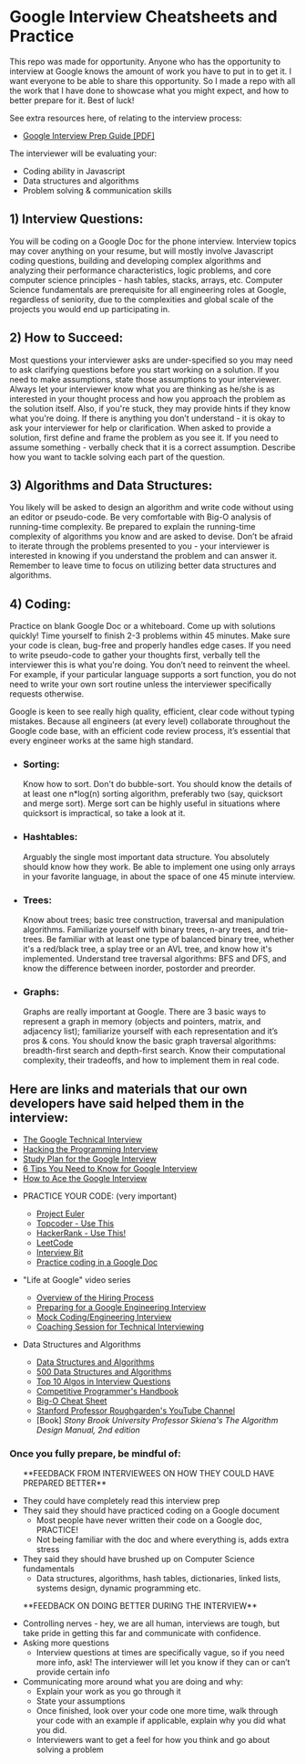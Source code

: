 <h1>Google Interview Cheatsheets and Practice</h1>
<p>
	This repo was made for opportunity. Anyone who has the opportunity to interview at Google knows the amount of work you have to put in to get it. I want everyone to be able to share this opportunity. So I made a repo with all the work that I have done to showcase what you might expect, and how to better prepare for it. Best of luck!
</p>

<p>See extra resources here, of relating to the interview process:</p>
<ul>
	<li><a href="https://github.com/JacobHinkston/Google-Interview-Cheatsheats-and-Practice/[Google Interview Prep Guide] SWE.pdf">Google Interview Prep Guide [PDF]</a></li>
</ul>
<p>The interviewer will be evaluating your:</p>

<ul>
	<li>Coding ability in Javascript</li>
	<li>Data structures and algorithms</li>
	<li>Problem solving & communication skills</li>
</ul>

<h2>1) Interview Questions:</h2>
<p>
You will be coding on a Google Doc for the phone interview. Interview topics may cover anything on your resume, but will mostly involve Javascript coding questions, building and developing complex algorithms and analyzing their performance characteristics, logic problems, and core computer science principles - hash tables, stacks, arrays, etc. Computer Science fundamentals are prerequisite for all engineering roles at Google, regardless of seniority, due to the complexities and global scale of the projects you would end up participating in.
</p>

<h2>2) How to Succeed:</h2>
<p>
	Most questions your interviewer asks are under-specified so you may need to ask clarifying questions before you start working on a solution. If you need to make assumptions, state those assumptions to your interviewer. Always let your interviewer know what you are thinking as he/she is as interested in your thought process and how you approach the problem as the solution itself. Also, if you're stuck, they may provide hints if they know what you're doing. If there is anything you don’t understand - it is okay to ask your interviewer for help or clarification.
	When asked to provide a solution, first define and frame the problem as you see it. If you need to assume something - verbally check that it is a correct assumption. Describe how you want to tackle solving each part of the question.

</p>
 
<h2>3) Algorithms and Data Structures:</h2>
<p>
	You likely will be asked to design an algorithm and write code without using an editor or pseudo-code. Be very comfortable with Big-O analysis of running-time complexity. Be prepared to explain the running-time complexity of algorithms you know and are asked to devise.
	Don’t be afraid to iterate through the problems presented to you - your interviewer is interested in knowing if you understand the problem and can answer it.  Remember to leave time to focus on utilizing better data structures and algorithms.
</p>
 
 
<h2>4) Coding:</h2>
<p>
	Practice on blank Google Doc or a whiteboard. Come up with solutions quickly! Time yourself to finish 2-3 problems within 45 minutes. Make sure your code is clean, bug-free and properly handles edge cases. If you need to write pseudo-code to gather your thoughts first, verbally tell the interviewer this is what you're doing.
	You don’t need to reinvent the wheel. For example, if your particular language supports a sort function, you do not need to write your own sort routine unless the interviewer specifically requests otherwise.
</p>
 
<p>Google is keen to see really high quality, efficient, clear code without typing mistakes. Because all engineers (at every level) collaborate throughout the Google code base, with an efficient code review process, it’s essential that every engineer works at the same high standard.<p>
 
<ul>
	<li>
		<h3>Sorting:</h3>
		<p>Know how to sort. Don't do bubble-sort. You should know the details of at least one n*log(n) sorting algorithm, preferably two (say, quicksort and merge sort). Merge sort can be highly useful in situations where quicksort is impractical, so take a look at it.</p>
	</li>
	<li>
		<h3>Hashtables:</h3>
		<p>Arguably the single most important data structure. You absolutely should know how they work. Be able to implement one using only arrays in your favorite language, in about the space of one 45 minute interview.</p>
	</li>
	<li>
		<h3>Trees:</h3>
		<p>
		Know about trees; basic tree construction, traversal and manipulation algorithms. Familiarize yourself with binary trees, n-ary trees, and trie-trees. Be familiar with at least one type of balanced binary tree, whether it's a red/black tree, a splay tree or an AVL tree, and know how it's implemented. Understand tree traversal algorithms: BFS and DFS, and know the difference between inorder, postorder and preorder.
		</p>
	</li>
	<li>
		<h3>Graphs:</h3>
		<p>
		Graphs are really important at Google. There are 3 basic ways to represent a graph in memory (objects and pointers, matrix, and adjacency list); familiarize yourself with each representation and it’s pros & cons. You should know the basic graph traversal algorithms: breadth-first search and depth-first search. Know their computational complexity, their tradeoffs, and how to implement them in real code.
		</p>
	</li>
</ul>
<h2>Here are links and materials that our own developers have said helped them in the interview:</h2>
<ul>
	<li><a href="https://drive.google.com/file/d/1tYiikTM_VH8aMOlw9C1_Fp9xkqcKEL8R/view?usp=sharing">The Google Technical Interview</a></li>
	<li><a href="http://randomrants.quora.com/Hacking-the-Programming-Interview-1">Hacking the Programming Interview</a></li>
	<li><a href="https://www.linkedin.com/pulse/average-googler-four-weeks-study-plan-milad-naseri/">Study Plan for the Google Interview</a></li>
	<li><a href="https://www.linkedin.com/pulse/interviewing-google-heres-6-things-you-absolutely-need-anthony-mays?trk=hp-feed-article-title">6 Tips You Need to Know for Google Interview</a></li>
	<li><a href="http://steve-yegge.blogspot.com/2008/03/get-that-job-at-google.html">How to Ace the Google Interview</a></li>
	<li>
		<p>PRACTICE YOUR CODE: (very important)<p>
		<ul>
			<li><a href="https://projecteuler.net/">Project Euler</a></li>
			<li><a href="http://topcoder.com/">Topcoder - Use This</a></li>
			<li><a href="https://www.hackerrank.com/">HackerRank - Use This!</a></li>
			<li><a href="https://leetcode.com/">LeetCode</a></li>
			<li><a href="https://www.interviewbit.com/">Interview Bit</a></li>
			<li><a href="https://www.quora.com/What-are-some-tips-for-practicing-coding-on-google-docs-for-a-phone-screen">Practice coding in a Google Doc</a></li>
		</ul>
	</li>
	<li>
		<p>"Life at Google" video series</p>
		<ul>
			<li><a href="https://www.youtube.com/watch?v=k-baHBzWe4k">Overview of the Hiring Process</a></li>
			<li><a href="https://www.youtube.com/watch?v=ko-KkSmp-Lk">Preparing for a Google Engineering Interview</a></li>
			<li><a href="https://www.youtube.com/watch?v=XKu_SEDAykw&t=652s">Mock Coding/Engineering Interview</a></li>
			<li><a href="https://www.youtube.com/watch?v=oWbUtlUhwa8&feature=youtu.be">Coaching Session for Technical Interviewing</a></li>
		</ul>
	</li>
	<li>
			<p>Data Structures and Algorithms</p>
			<ul>
				<li><a href="http://lib.mdp.ac.id/ebook/Karya%20Umum/Dsa.pdf">Data Structures and Algorithms</a></li>
				<li><a href="https://techiedelight.quora.com/500-Data-Structures-and-Algorithms-practice-problems-and-their-solutions?share=1&utm_medium=email&utm_source=hackernewsletter&utm_term=code">500 Data Structures and Algorithms</a></li>
				<li><a href="http://www.geeksforgeeks.org/top-10-algorithms-in-interview-questions/">Top 10 Algos in Interview Questions</a></li>
				<li><a href="https://cses.fi/book.html?utm_source=hackernewsletter&utm_medium=email&utm_term=books">Competitive Programmer's Handbook</a></li>
				<li><a href="http://bigocheatsheet.com/">Big-O Cheat Sheet</a></li>
				<li><a href="https://www.youtube.com/channel/UCcH4Ga14Y4ELFKrEYM1vXCg">Stanford Professor Roughgarden's YouTube Channel</a></li>
				<li>[Book] <i>Stony Brook University Professor Skiena's The Algorithm Design Manual, 2nd edition</i></li>
			</ul>
		</li>
</ul>


<h3>Once you fully prepare, be mindful of:</h3>

<ul>
	<p>**FEEDBACK FROM INTERVIEWEES ON HOW THEY COULD HAVE PREPARED BETTER**<p>
	<li>They could have completely read this interview prep</li>
	<li>
		They said they should have practiced coding on a Google document
		<ul>
			<li>Most people have never written their code on a Google doc, PRACTICE!</li>
			<li>Not being familiar with the doc and where everything is, adds extra stress</li>
		</ul>
	</li>
	<li>
		They said they should have brushed up on Computer Science fundamentals
		<ul>
			<li>Data structures, algorithms, hash tables, dictionaries, linked lists, systems design, dynamic programming etc.</li>
		</ul>
	</li>
</ul>


<ul>
	<p>**FEEDBACK ON DOING BETTER DURING THE INTERVIEW**<p>
	<li>Controlling nerves - hey, we are all human, interviews are tough, but take pride in getting this far and communicate with confidence.</li>
	<li>
		Asking more questions
		<ul>
			<li>Interview questions at times are specifically vague, so if you need more info, ask! The interviewer will let you know if they can or can’t provide certain info</li>
		</ul>
	</li>
	<li>
		Communicating more around what you are doing and why:
		<ul>
			<li>Explain your work as you go through it</li>
			<li>State your assumptions</li>
			<li>Once finished, look over your code one more time, walk through your code with an example if applicable, explain why you did what you did.</li>
			<li>Interviewers want to get a feel for how you think and go about solving a problem</li>
		</ul>
	</li>
	
</ul>




 















